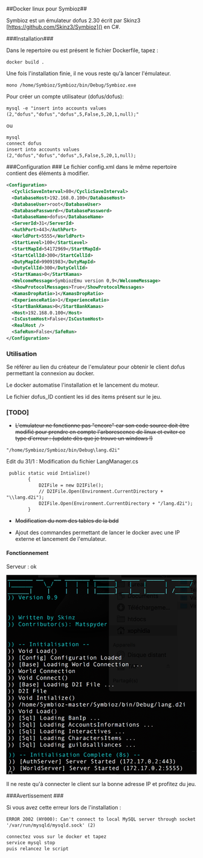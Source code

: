 ##Docker linux pour Symbioz##

Symbioz est un émulateur dofus 2.30 écrit par Skinz3 [https://github.com/Skinz3/Symbioz]() en C#.

###Installation###

Dans le repertoire ou est présent le fichier Dockerfile, tapez :

```
docker build .
```
Une fois l'installation finie, il ne vous reste qu'à lancer l'émulateur.

```
mono /home/Symbioz/Symbioz/bin/Debug/Symbioz.exe
```

Pour créer un compte utilisateur (dofus/dofus):

```
mysql -e "insert into accounts values (2,"dofus","dofus","dofus",5,False,5,20,1,null);"
```
ou

```
mysql
connect dofus
insert into accounts values (2,"dofus","dofus","dofus",5,False,5,20,1,null);
```


###Configuration ###
Le fichier config.xml dans le même repertoire contient des éléments à modifier.

```xml
<Configuration>
  <CyclicSaveInterval>80</CyclicSaveInterval>
  <DatabaseHost>192.168.0.100</DatabaseHost>
  <DatabaseUser>root</DatabaseUser>
  <DatabasePassword></DatabasePassword>
  <DatabaseName>dofus</DatabaseName>
  <ServerId>31</ServerId>
  <AuthPort>443</AuthPort>
  <WorldPort>5555</WorldPort>
  <StartLevel>100</StartLevel>
  <StartMapId>54172969</StartMapId>
  <StartCellId>300</StartCellId>
  <DutyMapId>99091983</DutyMapId>
  <DutyCellId>300</DutyCellId>
  <StartKamas>0</StartKamas>
  <WelcomeMessage>SymbiozEmu version 0,9</WelcomeMessage>
  <ShowProtocolMessages>True</ShowProtocolMessages>
  <KamasDropRatio>1</KamasDropRatio>
  <ExperienceRatio>1</ExperienceRatio>
  <StartBankKamas>0</StartBankKamas>
  <Host>192.168.0.100</Host>
  <IsCustomHost>False</IsCustomHost>
  <RealHost />
  <SafeRun>False</SafeRun>
</Configuration>
```
### Utilisation ####

Se référer au lien du créateur de l'emulateur pour obtenir le client dofus permettant la connexion au docker.

Le docker automatise l'installation et le lancement du moteur.

Le fichier dofus_ID contient les id des items présent sur le jeu.




### [TODO] ###

 - ~~L'emulateur ne fonctionne pas "encore" car son code source doit être modifié pour prendre en compte l'arborescence de linux et eviter ce type d'erreur : (update dès que je trouve un windows !)~~

```
"/home/Symbioz/Symbioz/bin/Debug\lang.d2i"
```

Edit du 31/1 : Modification du fichier LangManager.cs

```
 public static void Intialize()
        {
            D2IFile = new D2IFile();
            // D2IFile.Open(Environment.CurrentDirectory + "\\lang.d2i");
            D2IFile.Open(Environment.CurrentDirectory + "/lang.d2i");
        }
``` 

 - ~~Modification du nom des tables de la bdd~~
	
 - Ajout des commandes permettant de lancer le docker avec une IP externe et lancement de l'emulateur.

#### Fonctionnement ####

Serveur : ok

![](Assets/Symbioz_end.png)

Il ne reste qu'à connecter le client sur la bonne adresse IP et profitez du jeu.

###Avertissement ###

Si vous avez cette erreur lors de l'installation :

```
ERROR 2002 (HY000): Can't connect to local MySQL server through socket '/var/run/mysqld/mysqld.sock' (2)
```

```
connectez vous sur le docker et tapez
service mysql stop
puis relancez le script
```
